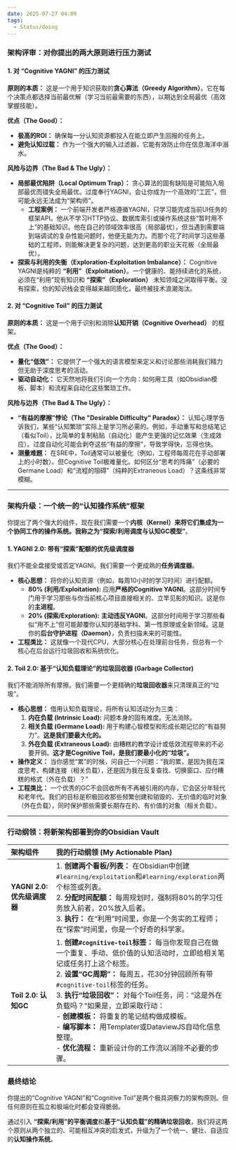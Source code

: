 ```yaml
---
date: 2025-07-27 04:09
tags:
  - Status/doing
---
```



### 架构评审：对你提出的两大原则进行压力测试

#### 1. 对 “Cognitive YAGNI” 的压力测试

**原则的本质：** 这是一个用于知识获取的**贪心算法（Greedy Algorithm）**。它在每个决策点都选择当前最优解（学习当前最需要的东西），以期达到全局最优（高效掌握技能）。

**优点（The Good）：**

- **极高的ROI：** 确保每一分认知资源都投入在能立即产生回报的任务上。
- **避免认知过载：** 作为一个强大的输入过滤器，它能有效防止你在信息海洋中溺水。

**风险与边界（The Bad & The Ugly）：**

- **局部最优陷阱（Local Optimum Trap）：** 贪心算法的固有缺陷是可能陷入局部最优而错失全局最优。过度奉行YAGNI，会让你成为一个高效的“工匠”，但可能永远无法成为“架构师”。
  - **工程案例：** 一个前端开发者严格遵循YAGNI，只学习能完成当前UI任务的框架API。他从不学习HTTP协议、数据库索引或操作系统这些“暂时用不上”的基础知识。他在自己的领域效率很高（局部最优），但当遇到需要端到端调试的复杂性能问题时，他便无能为力。而那个花了时间学习这些基础的工程师，则能解决更复杂的问题，达到更高的职业天花板（全局最优）。
- **探索与利用的失衡（Exploration-Exploitation Imbalance）：** Cognitive YAGNI是纯粹的 **“利用”（Exploitation）**。一个健康的、能持续进化的系统，必须在“利用”现有知识和 **“探索”（Exploration）** 未知领域之间取得平衡。没有探索，你的知识栈会变得越来越同质化，最终被技术浪潮淘汰。

#### 2. 对 “Cognitive Toil” 的压力测试

**原则的本质：** 这是一个用于识别和消除**认知开销（Cognitive Overhead）** 的框架。

**优点（The Good）：**

- **量化“低效”：** 它提供了一个强大的语言模型来定义和讨论那些消耗我们精力但无助于深度思考的活动。
- **驱动自动化：** 它天然地将我们引向一个方向：如何用工具（如Obsidian模板、脚本）和流程来自动化这些繁琐工作。

**风险与边界（The Bad & The Ugly）：**

- **“有益的摩擦”悖论（The "Desirable Difficulty" Paradox）：** 认知心理学告诉我们，某些“认知繁琐”实际上是学习所必需的。例如，手动重写和总结笔记（看似Toil），比简单的复制粘贴（自动化）能产生更强的记忆效果（生成效应）。过度自动化可能会剥夺这些“有益的摩擦”，导致学得快，忘得也快。
- **测量难题：** 在SRE中，Toil通常可以被量化（例如，工程师每周花在手动部署上的小时数）。但Cognitive Toil极难量化。如何区分“思考的阵痛”（必要的Germane Load）和“流程的阻碍”（纯粹的Extraneous Load）？这条线非常模糊。

---

### 架构升级：一个统一的“认知操作系统”框架

你提出了两个强大的组件，现在我们需要一个**内核（Kernel）**来将它们集成为一个协同工作的操作系统。我称之为**“探索/利用调度与认知GC模型”**。

#### 1. **YAGNI 2.0: 带有“探索”配额的优先级调度器**

我们不能全盘接受或否定YAGNI。我们需要一个更成熟的**任务调度器**。

- **核心思想：** 将你的认知资源（例如，每周10小时的学习时间）进行配额。
  - **80% (利用/Exploitation):** 应用**严格的Cognitive YAGNI**。这部分时间专门用于学习那些与你当前核心项目直接相关的、立竿见影的知识。这是你的**主进程**。
  - **20% (探索/Exploration):** **主动违反YAGNI**。这部分时间用于学习那些看似“用不上”但可能颠覆你认知的基础学科、第一性原理或全新领域。这是你的**后台守护进程（Daemon）**，负责扫描未来的可能性。
- **工程类比：** 这就像一个现代CPU，大部分核心在处理前台任务，但总有一个核心在后台运行垃圾回收和系统优化。

#### 2. **Toil 2.0: 基于“认知负载理论”的垃圾回收器 (Garbage Collector)**

我们不能消除所有摩擦。我们需要一个更精确的**垃圾回收器**来只清理真正的“垃圾”。

- **核心思想：** 借用认知负载理论，将所有认知活动分为三类：
  1. **内在负载 (Intrinsic Load):** 问题本身的固有难度。无法消除。
  2. **相关负载 (Germane Load):** 用于构建心智模型和形成长期记忆的“有益努力”。**这是我们要最大化的。**
  3. **外在负载 (Extraneous Load):** 由糟糕的教学设计或低效流程带来的不必要开销。**这才是Cognitive Toil，是我们要最小化的“垃圾”。**
- **操作定义：** 当你感觉“累”的时候，问自己一个问题：“我的累，是因为我在深度思考、构建连接（相关负载），还是因为我在反复查找、切换窗口、应付糟糕的格式（外在负载）？”
- **工程类比：** 一个优秀的GC不会回收所有不再被引用的内存，它会区分年轻代和老年代。我们的目标是积极回收那些频繁创建和销毁的、无价值的临时对象（外在负载），同时保护那些需要长期存在的、有价值的对象（相关负载）。

---

### 行动纲领：将新架构部署到你的Obsidian Vault

| 架构组件                  | 我的行动纲领 (My Actionable Plan)                                                                                                                                                                                                                                                                                      |
| :-------------------- | :--------------------------------------------------------------------------------------------------------------------------------------------------------------------------------------------------------------------------------------------------------------------------------------------------------------- |
| **YAGNI 2.0: 优先级调度器** | 1. **创建两个看板/列表：** 在Obsidian中创建`#learning/exploitation`和`#learning/exploration`两个标签或列表。<br>2. **分配时间配额：** 每周规划时，强制将80%的学习任务放入前者，20%放入后者。<br>3. **执行：** 在“利用”时间里，你是一个务实的工程师；在“探索”时间里，你是一个好奇的科学家。                                                                                                                   |
| **Toil 2.0: 认知GC**    | 1. **创建`#cognitive-toil`标签：** 每当你发现自己在做一个重复、手动、低价值的认知活动时，立即给相关笔记或任务打上这个标签。<br>2. **设置“GC周期”：** 每周五，花30分钟回顾所有带`#cognitive-toil`标签的任务。<br>3. **执行“垃圾回收”：** 对每个Toil任务，问：“这是外在负载吗？”如果是，立即采取行动：<br>   - **创建模板：** 将重复的笔记结构做成模板。<br>   - **编写脚本：** 用Templater或DataviewJS自动化信息整理。<br>   - **优化流程：** 重新设计你的工作流以消除不必要的步骤。 |

### 最终结论

你提出的“Cognitive YAGNI”和“Cognitive Toil”是两个极具洞察力的架构原则。但任何原则在孤立和极端化时都会变得脆弱。

通过引入 **“探索/利用”的平衡调度**和**基于“认知负载”的精确垃圾回收**，我们将这两个原则从两个独立的、可能相互冲突的启发式，升级为了一个统一、健壮、自适应的**认知操作系统**。

